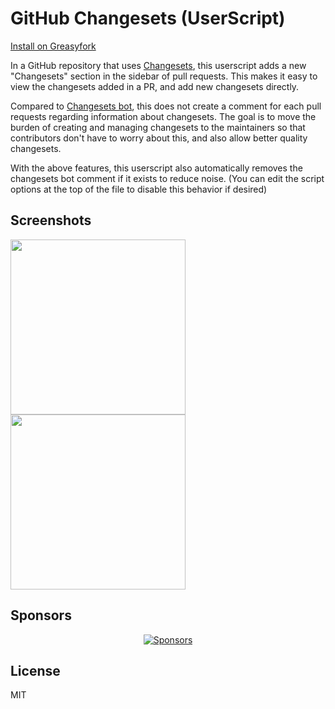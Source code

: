 # GitHub Changesets (UserScript)

[Install on Greasyfork](https://greasyfork.org)

In a GitHub repository that uses [Changesets](https://github.com/changesets/changesets), this userscript adds a new "Changesets" section in the sidebar of pull requests. This makes it easy to view the changesets added in a PR, and add new changesets directly.

Compared to [Changesets bot](https://github.com/changesets/bot), this does not create a comment for each pull requests regarding information about changesets. The goal is to move the burden of creating and managing changesets to the maintainers so that contributors don't have to worry about this, and also allow better quality changesets.

With the above features, this userscript also automatically removes the changesets bot comment if it exists to reduce noise. (You can edit the script options at the top of the file to disable this behavior if desired)

## Screenshots

<!-- Useful repos -->
<!-- https://github.com/bluwy/publint -->
<!-- https://github.com/withastro/astro -->
<!-- https://github.com/pnpm/pnpm -->

<img src="https://github.com/user-attachments/assets/d1ff9245-2fc4-409e-8011-b2329188aee1" width="280">

<img src="https://github.com/user-attachments/assets/29efcd73-9a0a-4ecf-a7c6-f0cc3cd08f68" width="280">

## Sponsors

<p align="center">
  <a href="https://bjornlu.com/sponsors.svg">
    <img src="https://bjornlu.com/sponsors.svg" alt="Sponsors" />
  </a>
</p>

## License

MIT
